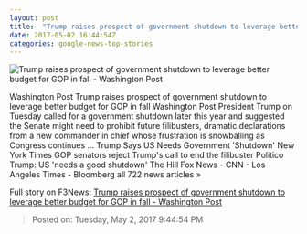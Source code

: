 ```yaml
---
layout: post
title:  "Trump raises prospect of government shutdown to leverage better budget for GOP in fall - Washington Post"
date: 2017-05-02 16:44:54Z
categories: google-news-top-stories
---
```


![Trump raises prospect of government shutdown to leverage better budget for GOP in fall - Washington Post](https://img.washingtonpost.com/rf/image_1484w/2010-2019/WashingtonPost/2017/05/02/National-Politics/Images/Botsford170501Trump14733.JPG)

Washington Post Trump raises prospect of government shutdown to leverage better budget for GOP in fall Washington Post President Trump on Tuesday called for a government shutdown later this year and suggested the Senate might need to prohibit future filibusters, dramatic declarations from a new commander in chief whose frustration is snowballing as Congress continues ... Trump Says US Needs Government 'Shutdown' New York Times GOP senators reject Trump's call to end the filibuster Politico Trump: US 'needs a good shutdown' The Hill Fox News - CNN - Los Angeles Times - Bloomberg all 722 news articles »


Full story on F3News: [Trump raises prospect of government shutdown to leverage better budget for GOP in fall - Washington Post](http://www.f3nws.com/n/SAMF3G)

> Posted on: Tuesday, May 2, 2017 9:44:54 PM
